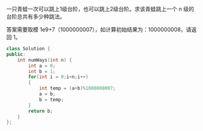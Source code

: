 一只青蛙一次可以跳上1级台阶，也可以跳上2级台阶。求该青蛙跳上一个 n 级的台阶总共有多少种跳法。

答案需要取模 1e9+7（1000000007），如计算初始结果为：1000000008，请返回 1。

```C++
class Solution {
public:
    int numWays(int n) {
        int a = 0;
        int b = 1;
        for(int i = 0;i<n;i++)
        {
            int temp = (a+b)%1000000007;
            a = b;
            b = temp;
        }
        return b;
    }
};
```
